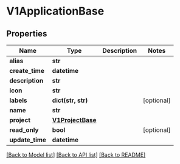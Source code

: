# V1ApplicationBase

## Properties
Name | Type | Description | Notes
------------ | ------------- | ------------- | -------------
**alias** | **str** |  | 
**create_time** | **datetime** |  | 
**description** | **str** |  | 
**icon** | **str** |  | 
**labels** | **dict(str, str)** |  | [optional] 
**name** | **str** |  | 
**project** | [**V1ProjectBase**](V1ProjectBase.md) |  | 
**read_only** | **bool** |  | [optional] 
**update_time** | **datetime** |  | 

[[Back to Model list]](../README.md#documentation-for-models) [[Back to API list]](../README.md#documentation-for-api-endpoints) [[Back to README]](../README.md)

